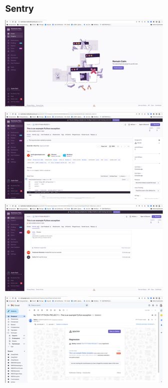 # Sentry

![sentry](pictures/sentry-1.png)

![project](pictures/sentry-2.png)

![alert](pictures/sentry-3.png)

![alertmail](pictures/sentry-4.png)
